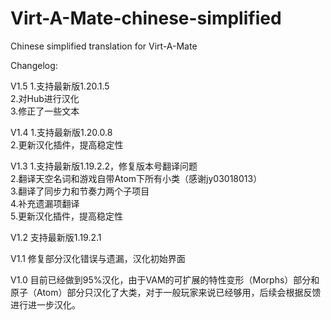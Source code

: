 # Virt-A-Mate-chinese-simplified
Chinese simplified translation for Virt-A-Mate


Changelog:

V1.5
1.支持最新版1.20.1.5  
2.对Hub进行汉化  
3.修正了一些文本

V1.4
1.支持最新版1.20.0.8  
2.更新汉化插件，提高稳定性

V1.3
1.支持最新版1.19.2.2，修复版本号翻译问题  
2.翻译天空名词和游戏自带Atom下所有小类（感谢jy03018013）  
3.翻译了同步力和节奏力两个子项目  
4.补充遗漏项翻译  
5.更新汉化插件，提高稳定性

V1.2
支持最新版1.19.2.1

V1.1
修复部分汉化错误与遗漏，汉化初始界面

V1.0
目前已经做到95%汉化，由于VAM的可扩展的特性变形（Morphs）部分和原子（Atom）部分只汉化了大类，对于一般玩家来说已经够用，后续会根据反馈进行进一步汉化。
